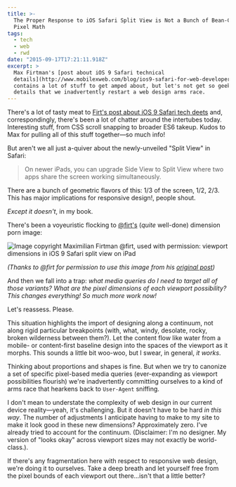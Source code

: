 ```yaml
---
title: >-
  The Proper Response to iOS Safari Split View is Not a Bunch of Bean-Counting
  Pixel Math
tags:
  - tech
  - web
  - rwd
date: "2015-09-17T17:21:11.918Z"
excerpt: >
  Max Firtman's [post about iOS 9 Safari technical
  details](http://www.mobilexweb.com/blog/ios9-safari-for-web-developers)
  contains a lot of stuff to get amped about, but let's not get so geeked over
  details that we inadvertently restart a web design arms race.
---
```


There's a lot of tasty meat to [Firt's post about iOS 9 Safari tech deets](http://www.mobilexweb.com/blog/ios9-safari-for-web-developers) and, correspondingly, there's been a lot of chatter around the intertubes today. Interesting stuff, from CSS scroll snapping to broader ES6 takeup. Kudos to Max for pulling all of this stuff together—so much info!

But aren't we all just a-quiver about the newly-unveiled "Split View" in Safari:

> On newer iPads, you can upgrade Side View to Split View where two apps share the screen working simultaneously.

There are a bunch of geometric flavors of this: 1/3 of the screen, 1/2, 2/3. This has major implications for responsive design!, people shout.

_Except it doesn't_, in my book.

There's been a voyeuristic flocking to [@firt's](https://twitter.com/firt) (_quite_ well-done) dimension porn image:

![Image copyright Maximilian Firtman @firt, used with permission: viewport dimensions in iOS 9 Safari split view on iPad](/post-images/ios9rwd.png)

_(Thanks to @firt for permission to use this image from his [original post](http://www.mobilexweb.com/blog/ios9-safari-for-web-developers))_

And then we fall into a trap: _what media queries do I need to target all of those variants?_ _What are the pixel dimensions of each viewport possibility?_ _This changes everything! So much more work now!_

Let's reassess. Please.

This situation highlights the import of designing along a continuum, not along rigid particular breakpoints (with, what, windy, desolate, rocky, broken wilderness between them?). Let the content flow like water from a mobile- or content-first baseline design into the spaces of the viewport as it morphs. This sounds a little bit woo-woo, but I swear, in general, _it works_.

Thinking about proportions and shapes is fine. But when we try to canonize a set of specific pixel-based media queries (ever-expanding as viewport possibilities flourish) we're inadvertently committing ourselves to a kind of arms race that hearkens back to `User-Agent` sniffing.

I don't mean to understate the complexity of web design in our current device reality—yeah, it's challenging. But it doesn't have to be hard _in this way_. The number of adjustments I anticipate having to make to my site to make it look good in these new dimensions? Approximately zero. I've already tried to account for the continuum. (Disclaimer: I'm no designer. My version of "looks okay" across viewport sizes may not exactly be world-class.).

If there's any fragmentation here with respect to responsive web design, we're doing it to ourselves. Take a deep breath and let yourself free from the pixel bounds of each viewport out there...isn't that a little better?
